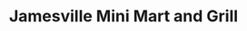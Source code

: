 ---
title: "Jamesville Mini Mart and Grill"
url: /jamesville/jamesville-mini-mart-and-grill/
shop: convenience
---
